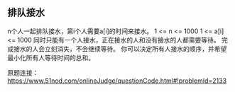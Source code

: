 ## 排队接水

n个人一起排队接水，第i个人需要a[i]的时间来接水。
1 <= n <= 1000
1 <= a[i] <= 1000
同时只能有一个人接水，正在接水的人和没有接水的人都需要等待。
完成接水的人会立刻消失，不会继续等待。
你可以决定所有人接水的顺序，并希望最小化所有人等待时间的总和。

原题连接：https://www.51nod.com/onlineJudge/questionCode.html#!problemId=2133
